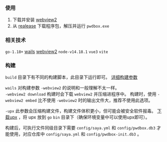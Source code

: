 ### 使用
1. 下载并安装 [webview2](https://developer.microsoft.com/n-us/microsoft-edge/webview2/)  
2. 从 [realease](/realease) 下载程序包，解压并运行 `pwdbox.exe`

### 相关技术
`go-1.18+` 
[wails](https://wails.io/docs/reference/cli) 
[webview2](https://developer.microsoft.com/n-us/microsoft-edge/webview2/) 
`node-v14.18.1`  `vue3`  `vite` 


### 构建
`build` 目录下有不同的构建脚本，此目录下运行即可。 [详细构建参数](https://wails.io/docs/reference/cli#build)  

`wails` 对构建参数 `-webview2` 的说明和一般理解不太一样。  
`-webview2 download` 构建时会下载 `webview2` 并压缩进程序中。
构建时，使用 `-webview2 embed` 比不使用 `-webview2` 时的输出文件大，推荐不使用此选项。  

`-upx` 此参数会压缩构建文件，构建文件体积更小，但可能会被安全软件报毒。 
[下载upx](https://github.com/upx/upx/releases) ，将 upx 放到 `go` `bin` 目录下（确保环境变量中可以使用upx即可）。

构建后，可执行文件同级目录下需要 `config/saya.yml` 和 `config/pwdbox.db3` 才能使用，对应仓库中 `config/saya.yml` 和 `config/pwdbox-init.db3` 。
